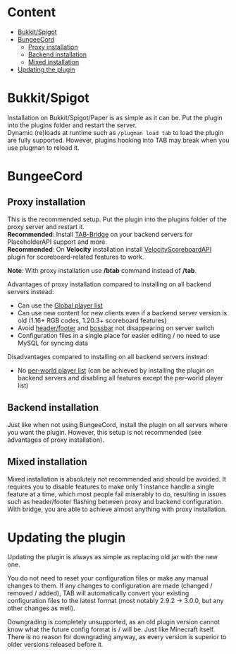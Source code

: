 # Content
* [Bukkit/Spigot](#bukkitspigot)
* [BungeeCord](#bungeecord)
  * [Proxy installation](#proxy-installation)
  * [Backend installation](#backend-installation)
  * [Mixed installation](#mixed-installation)
* [Updating the plugin](#updating-the-plugin)

# Bukkit/Spigot
Installation on Bukkit/Spigot/Paper is as simple as it can be.
Put the plugin into the plugins folder and restart the server.  
Dynamic (re)loads at runtime such as `/plugman load tab` to load the plugin are fully supported.
However, plugins hooking into TAB may break when you use plugman to reload it.

# BungeeCord
## Proxy installation
This is the recommended setup.
Put the plugin into the plugins folder of the proxy server and restart it.  
**Recommended**:
Install [TAB-Bridge](https://github.com/NEZNAMY/TAB/wiki/TAB-Bridge) on your backend servers for PlaceholderAPI support and more.  
**Recommended**:
On **Velocity** installation install [VelocityScoreboardAPI](https://github.com/NEZNAMY/VelocityScoreboardAPI/) plugin for scoreboard-related features to work.

**Note**: With proxy installation use **/btab** command instead of **/tab**.

Advantages of proxy installation compared to installing on all backend servers instead:
* Can use the [Global player list](https://github.com/NEZNAMY/TAB/wiki/Feature-guide:-Global-playerlist)
* Can use new content for new clients even if a backend server version is old (1.16+ RGB codes, 1.20.3+ scoreboard features)
* Avoid [header/footer](https://github.com/NEZNAMY/TAB/wiki/Feature-guide:-Header-&-Footer#additional-note-1---not-resetting-on-server-switch) and [bossbar](https://github.com/NEZNAMY/TAB/wiki/Feature-guide:-Bossbar#additional-note-2---not-hiding-on-server-switch) not disappearing on server switch
* Configuration files in a single place for easier editing / no need to use MySQL for syncing data


Disadvantages compared to installing on all backend servers instead:
* No [per-world player list](https://github.com/NEZNAMY/TAB/wiki/Feature-guide:-Per-world-playerlist) (can be achieved by installing the plugin on backend servers and disabling all features except the per-world player list)

## Backend installation
Just like when not using BungeeCord, install the plugin on all servers where you want the plugin. However, this setup is not recommended (see advantages of proxy installation).

## Mixed installation
Mixed installation is absolutely not recommended and should be avoided.
It requires you to disable features to make only 1 instance handle a single feature at a time,
which most people fail miserably to do,
resulting in issues such as header/footer flashing between proxy and backend configuration.
With bridge, you are able to achieve almost anything with proxy installation.

# Updating the plugin
Updating the plugin is always as simple as replacing old jar with the new one.

You do not need to reset your configuration files or make any manual changes to them.
If any changes to configuration are made (changed / removed / added),
TAB will automatically convert your existing configuration files to the latest format
(most notably 2.9.2 → 3.0.0, but any other changes as well).

Downgrading is completely unsupported, as an old plugin version cannot know what the future config format is / will be.
Just like Minecraft itself.
There is no reason for downgrading anyway, as every version is superior to older versions released before it.  